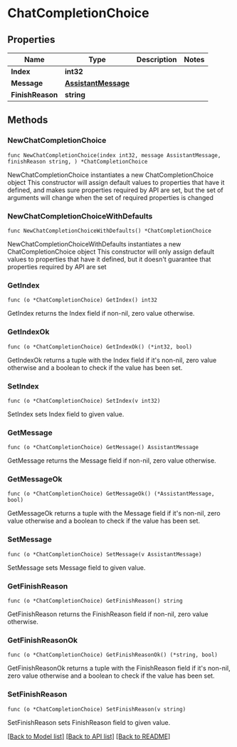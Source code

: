 # ChatCompletionChoice

## Properties

Name | Type | Description | Notes
------------ | ------------- | ------------- | -------------
**Index** | **int32** |  | 
**Message** | [**AssistantMessage**](AssistantMessage.md) |  | 
**FinishReason** | **string** |  | 

## Methods

### NewChatCompletionChoice

`func NewChatCompletionChoice(index int32, message AssistantMessage, finishReason string, ) *ChatCompletionChoice`

NewChatCompletionChoice instantiates a new ChatCompletionChoice object
This constructor will assign default values to properties that have it defined,
and makes sure properties required by API are set, but the set of arguments
will change when the set of required properties is changed

### NewChatCompletionChoiceWithDefaults

`func NewChatCompletionChoiceWithDefaults() *ChatCompletionChoice`

NewChatCompletionChoiceWithDefaults instantiates a new ChatCompletionChoice object
This constructor will only assign default values to properties that have it defined,
but it doesn't guarantee that properties required by API are set

### GetIndex

`func (o *ChatCompletionChoice) GetIndex() int32`

GetIndex returns the Index field if non-nil, zero value otherwise.

### GetIndexOk

`func (o *ChatCompletionChoice) GetIndexOk() (*int32, bool)`

GetIndexOk returns a tuple with the Index field if it's non-nil, zero value otherwise
and a boolean to check if the value has been set.

### SetIndex

`func (o *ChatCompletionChoice) SetIndex(v int32)`

SetIndex sets Index field to given value.


### GetMessage

`func (o *ChatCompletionChoice) GetMessage() AssistantMessage`

GetMessage returns the Message field if non-nil, zero value otherwise.

### GetMessageOk

`func (o *ChatCompletionChoice) GetMessageOk() (*AssistantMessage, bool)`

GetMessageOk returns a tuple with the Message field if it's non-nil, zero value otherwise
and a boolean to check if the value has been set.

### SetMessage

`func (o *ChatCompletionChoice) SetMessage(v AssistantMessage)`

SetMessage sets Message field to given value.


### GetFinishReason

`func (o *ChatCompletionChoice) GetFinishReason() string`

GetFinishReason returns the FinishReason field if non-nil, zero value otherwise.

### GetFinishReasonOk

`func (o *ChatCompletionChoice) GetFinishReasonOk() (*string, bool)`

GetFinishReasonOk returns a tuple with the FinishReason field if it's non-nil, zero value otherwise
and a boolean to check if the value has been set.

### SetFinishReason

`func (o *ChatCompletionChoice) SetFinishReason(v string)`

SetFinishReason sets FinishReason field to given value.



[[Back to Model list]](../README.md#documentation-for-models) [[Back to API list]](../README.md#documentation-for-api-endpoints) [[Back to README]](../README.md)


